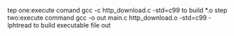 tep one:execute comand  gcc -c http_download.c -std=c99 to build *.o
step two:execute command gcc -o out main.c http_download.o -std=c99 -lphtread to build executable file out
